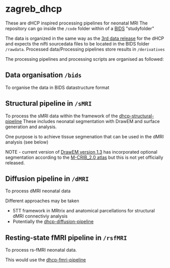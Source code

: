 # zagreb_dhcp
These are dHCP inspired processing pipelines for neonatal MRI 
The repository can go inside the `/code` folder within of a [BIDS](https://bids.neuroimaging.io/) "studyfolder"

The data is organized in the same way as the [3rd data release](https://biomedia.github.io/dHCP-release-notes/) for the dHCP and expects the nifti sourcedata files to be located in the BIDS folder `/rawdata`. Processed data/Processing pipelines store results in `/derivatives`

The processing pipelines and processing scripts are organised as followed: 

## Data organisation `/bids`
To organise the data in BIDS datastructure format

## Structural pipeline in `/sMRI`
To process the sMRI data within the framework of the [dhcp-structural-pipeline](https://github.com/BioMedIA/dhcp-structural-pipeline)
These includes neonatal segmentation with DrawEM and surface generation and analysis. 

One purpose is to achieve tissue segmenation that can be used in the dMRI analysis (see below)

NOTE - current version of [DrawEM version 1.3](https://github.com/MIRTK/DrawEM) has incorporated optional segmentation according to the [M-CRIB_2.0 atlas](https://osf.io/4vthr/) but this is not yet officially released.

## Diffusion pipeline in `/dMRI`
To process dMRI neonatal data 

Different approaches may be taken
- 5TT framework in MRtrix and anatomical parcellations for structural dMRI connectiviy analysis
- Potentially the [dhcp-diffusion-pipeline](https://git.fmrib.ox.ac.uk/matteob/dHCP_neo_dMRI_pipeline_release)

## Resting-state fMRI pipeline in `/rsfMRI`
To process rs-fMRI neonatal data.

This would use the [dhcp-fmri-pipeline](https://git.fmrib.ox.ac.uk/seanf/dhcp-neonatal-fmri-pipeline)


